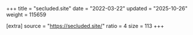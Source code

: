 +++
title = "secluded.site"
date = "2022-03-22"
updated = "2025-10-26"
weight = 115659

[extra]
source = "https://secluded.site/"
ratio = 4
size = 113
+++
